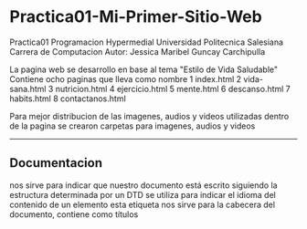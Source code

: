 # Practica01-Mi-Primer-Sitio-Web
Practica01 Programacion Hypermedial
Universidad Politecnica Salesiana
Carrera de Computacion
Autor: Jessica Maribel Guncay Carchipulla 

La pagina web se desarrollo en base al tema "Estilo de Vida Saludable"
Contiene ocho paginas que lleva como nombre
  1 index.html
  2 vida-sana.html
  3 nutricion.html
  4 ejercicio.html
  5 mente.html
  6 descanso.html
  7 habits.html
  8 contactanos.html

Para mejor distribucion de las imagenes, audios y videos utilizadas dentro de la pagina
se crearon carpetas para imagenes, audios y videos

---------------------------------------------------------------------------------------
Documentacion
---------------------------------------------------------------------------------------

<!DOCTYPE html >   nos sirve para indicar que nuestro documento está escrito siguiendo la estructura determinada por un DTD
<html lang="es">   se utiliza para indicar el idioma del contenido de un elemento
<head>    esta etiqueta nos sirve para la cabecera del documento, contiene como títulos
<title>    etiqueta para dar título a la página .html
<meta charset="utf-8"   />   establece una codificación de caracteres como signos de puntuación, tildes 
<body  bgcolor="turquoise"> esta etiqueta sirve para el cuerpo del documento y lo que contiene como imágenes, videos, enlaces, entre otros. Tambien el bgcolor se utiliza en HTLM4 para darle color 
<header> // la etiqueta header sirve para darle la cabecera a nuestra pagina donde va el título, logotipo y algunos mas 
<nav> //estas etiquetas se implementan después del header ya no forma parte, nos sirve para realizar menu, donde se colocará enlaces internos para moverse dentro del sitio web. 
<ul> //para una no ordenada lista, y se representa por <li>
<ol> para listas ordenadas y se representa por <li>
<li><a href="archivo">  se representa para un enlace, en este caso para abrir archivo index.html  y el href sirve para dirección URL o path
<h1 style="background-color: cornsilk;"> esta etiqueta establece encabezados, tomando en cuenta h1 mayor tamaño hasta h6 menor tamaño
<section> nos sirve para englobar un texto que guardan relación entre ellos podemos agregar artículos, títulos o encabezados
<a name="seccion1"> sirve para dar destino a un vínculo, en este caso para abrir la sección 
<article> esta se ubica dentro de la etiqueta section que se utiliza para dividir y ordenar contenidos en el interior de la página. 
<p> se coloca dentro de la etiqueta articule se utiliza para párrafos del texto 
<img src="ubicacion" alt="Estilo de vida Sana"/> etiqueta que se utiliza para agregar imágenes dentro del documento se utiliza el path relativo o absoluto
Src= el url donde se encuentra la imagen
Alt=sirve para texto alternativo, información de la imagen 
<aside> esta etiqueta la usamos fuera de la etiqueta section, se utiliza para información que no esta relacionada con el contenido de la pagina
<table style="height: 250px; width: 950px;" border="2"> esta etiqueta define el comienzo y final de la tabla 
Style sirve para dar información de estilo, como height, width, border
<caption> sirve para darle titulo a la tabla
<tr> sirve para el comienzo y final de una table 
<th colspan="3"> representa las celdas de encabezado en la tabla, colspan se utiliza para combinar celadas 
<video controls width="420" height="240">
<source src="ubicacion" type="video/mp4">
</video>  esta etiqueta sirve para insertar videos que se encuentran en nuestro ordenador; controls muestra los controles como pausa, volumen en la página web, src ubicación o url del video. 

<iframe> esta etiqueta nos permite insertar URL de otra página en la página actual, como reproducir videos de YouTube.

<audio src="ubicacion" controls >
</audio> esta etiqueta sirve para generar audio, controls muestra los controles como pausa, volumen en la página web, src ubicación o url del audio. 
<a href="tel:0969937042">  crea enlace para llamar a un numero de teléfono
<a href="malito:gjessica@est.ups.edu.ec"> crear enlace para enviar un correo 

--------------------------------------------------------------------------
Para la visualizacion de la pagina web se desarrollo una rama 
 https://jessica-maribel.github.io/Practica01-Mi-Primer-Sitio-Web/
